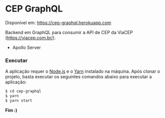 # CEP GraphQL

Disponível em: https://cep-graphql.herokuapp.com

Backend em GraphQL para consumir a API de CEP da ViaCEP (https://viacep.com.br/).

  - Apollo Server

### Executar

A aplicação requer o [Node.js](https://nodejs.org/) e o [Yarn](https://yarnpkg.com/lang/en/) instalado na máquina.
Após clonar o projeto, basta executar os seguintes comandos abaixo para executar a aplicação:

```sh
$ cd cep-graphql
$ yarn
$ yarn start
```

**Fim :)**